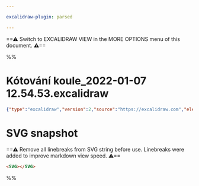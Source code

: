 ```yaml
---

excalidraw-plugin: parsed

---
```

==⚠  Switch to EXCALIDRAW VIEW in the MORE OPTIONS menu of this document. ⚠==


%%
# Kótování koule_2022-01-07 12.54.53.excalidraw
```json
{"type":"excalidraw","version":2,"source":"https://excalidraw.com","elements":[],"appState":{"gridSize":null,"viewBackgroundColor":"#ffffff"}}
```

# SVG snapshot
==⚠ Remove all linebreaks from SVG string before use. Linebreaks were added to improve markdown view speed. ⚠==
```html
<SVG></SVG>
```
%%